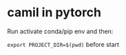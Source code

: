 # camil in pytorch


Run 
activate conda/pip env and then: 

```export PROJECT_DIR=$(pwd)``` 
before start 